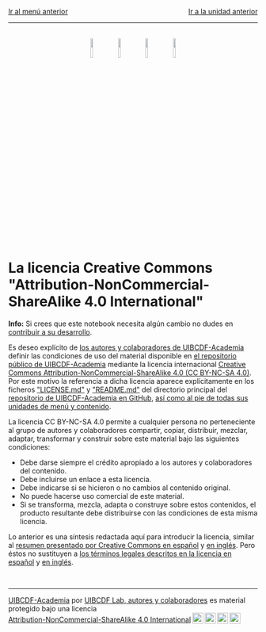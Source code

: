 <p style="text-align:left;">
   <a href="../README.md">Ir al menú anterior</a>
   <span style="float:right;">
        <a href="../Como_contribuir/Como_contribuir.md">Ir a la unidad anterior</a>
   </span>
</p>

-----
<br>

<center>
<img width="10%" style="margin-right:0.5%;" src="https://mirrors.creativecommons.org/presskit/icons/cc.svg?ref=chooser-v1"><img width="10%" style="margin-left:0.5%;margin-right:0.5%;" src="https://mirrors.creativecommons.org/presskit/icons/by.svg?ref=chooser-v1"><img width="10%" style="margin-left:0.5%;margin-right:0.5%;" src="https://mirrors.creativecommons.org/presskit/icons/nc.svg?ref=chooser-v1"><img width="10%" style="margin-left:0.5%;" src="https://mirrors.creativecommons.org/presskit/icons/sa.svg?ref=chooser-v1">
</center>

<br>

# La licencia Creative Commons "Attribution-NonCommercial-ShareAlike 4.0 International"

<div class="alert alert-info" role="alert">
<strong>Info:</strong> Si crees que este notebook necesita algún cambio no dudes en <a href="../../../../UIBCDF-Academia/Como_contribuir/Como_contribuir.md" class="alert-link">contribuir a su desarrollo</a>.
</div>

Es deseo explícito de [los autores y colaboradores de UIBCDF-Academia][contributors] definir las condiciones de
uso del material disponible en [el repositorio público de UIBCDF-Academia][github_academia] mediante la licencia internacional
[Creative Commons Attribution-NonCommercial-ShareAlike 4.0 (CC BY-NC-SA 4.0)][cc_legalcode_es]. Por este motivo la referencia a dicha
licencia aparece explícitamente en los ficheros ["LICENSE.md"][github_licencia] y ["README.md"][github_readme] del directorio principal del [repositorio
de UIBCDF-Academia en GitHub][github_academia], [así como al pie de todas sus unidades de menú y contenido][unidad:como_se_usa#licencia].

La licencia CC BY-NC-SA 4.0 permite a cualquier persona no perteneciente al grupo de autores y
colaboradores compartir, copiar, distribuir, mezclar, adaptar, transformar y construir sobre este material bajo las siguientes condiciones:
- Debe darse siempre el crédito apropiado a los autores y colaboradores del contenido.
- Debe incluirse un enlace a esta licencia.
- Debe indicarse si se hicieron o no cambios al contenido original.
- No puede hacerse uso comercial de este material.
- Si se transforma, mezcla, adapta o construye sobre estos contenidos, el producto resultante debe
  distribuirse con las condiciones de esta misma licencia.

Lo anterior es una síntesis redactada aquí para introducir la licencia, similar al [resumen
presentado por Creative Commons en español][cc_deed_es] y [en inglés][cc_deed_en]. Pero éstos no sustituyen a [los términos legales descritos en la licencia en español][cc_legalcode_es] y [en inglés][cc_legalcode_en].

<br />

-------
<p xmlns:cc="http://creativecommons.org/ns#" xmlns:dct="http://purl.org/dc/terms/"><a property="dct:title" rel="cc:attributionURL" href="https://github.com/uibcdf/Academia">UIBCDF-Academia</a> por <a rel="cc:attributionURL dct:creator" property="cc:attributionName" href="https://github.com/uibcdf/Academia/graphs/contributors">UIBCDF Lab, autores y colaboradores</a> es material protegido bajo una licencia <a href="http://creativecommons.org/licenses/by-nc-sa/4.0/deed.es?ref=chooser-v1" target="_blank" rel="license noopener noreferrer" style="display:inline-block;">Attribution-NonCommercial-ShareAlike 4.0 International<img style="height:22px!important;margin-left:3px;vertical-align:text-bottom;" src="https://mirrors.creativecommons.org/presskit/icons/cc.svg?ref=chooser-v1"><img style="height:22px!important;margin-left:3px;vertical-align:text-bottom;" src="https://mirrors.creativecommons.org/presskit/icons/by.svg?ref=chooser-v1"><img style="height:22px!important;margin-left:3px;vertical-align:text-bottom;" src="https://mirrors.creativecommons.org/presskit/icons/nc.svg?ref=chooser-v1"><img style="height:22px!important;margin-left:3px;vertical-align:text-bottom;" src="https://mirrors.creativecommons.org/presskit/icons/sa.svg?ref=chooser-v1"></a></p>

[unidad:como_se_usa#licencia]: ../Como_se_usa/Como_se_usa.md#La-licencia-Creative-Commons

[contributors]: https://github.com/uibcdf/Academia/graphs/contributors
[github_academia]: https://github.com/uibcdf/Academia
[github_licencia]: https://github.com/uibcdf/Academia/blob/master/LICENSE.md
[github_readme]: https://github.com/uibcdf/Academia/blob/master/README.md
[cc_legalcode_es]: https://creativecommons.org/licenses/by-nc-sa/4.0/legalcode.es
[cc_legalcode_en]: https://creativecommons.org/licenses/by-nc-sa/4.0/legalcode
[cc_deed_es]: https://creativecommons.org/licenses/by-nc-sa/4.0/deed.es
[cc_deed_en]: https://creativecommons.org/licenses/by-nc-sa/4.0/

